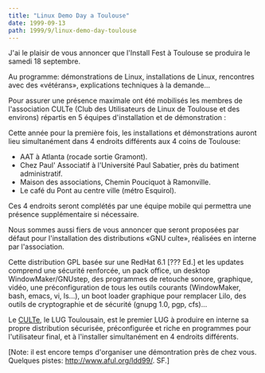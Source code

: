 ```yaml
---
title: "Linux Demo Day a Toulouse"
date: 1999-09-13
path: 1999/9/linux-demo-day-toulouse
---
```


<P>J'ai le plaisir de vous annoncer que l'Install Fest à Toulouse se produira
le samedi 18 septembre.</P>

<P>Au programme: démonstrations de Linux, installations de Linux, rencontres
avec des «vétérans», explications techniques à la demande...</P>

<P>Pour assurer une présence maximale ont été mobilisés les membres de
l'association CULTe (Club des Utilisateurs de Linux de Toulouse et des
environs) répartis en 5 équipes d'installation et de démonstration :</P>

<P>Cette année pour la première fois, les installations et démonstrations
auront lieu simultanément dans 4 endroits différents aux 4 coins de
Toulouse:</P>

<UL>

<LI>AAT à Atlanta (rocade sortie Gramont).
<LI>Chez Paul' Associatif à l'Université Paul Sabatier, près du batiment
administratif.
<LI>Maison des associations, Chemin Pouciquot à Ramonville.
<LI>Le café du Pont au centre ville (métro Esquirol).
</UL>

<P>Ces 4 endroits seront complétés par une équipe mobile qui permettra une
présence supplémentaire si nécessaire.</P>

<P>Nous sommes aussi fiers de vous annoncer que seront proposées par défaut
pour l'installation des distributions «GNU culte», réalisées en interne
par l'association.</P>

<P>Cette distribution GPL basée sur une RedHat 6.1 [??? Ed.] et les
updates comprend une sécurité renforcée, un pack office, un desktop
WindowMaker/GNUstep, des programmes de retouche sonore, graphique,
vidéo, une préconfiguration de tous les outils courants (WindowMaker,
bash, emacs, vi, ls...), un boot loader graphique pour remplacer Lilo,
des outils de cryptographie et de sécurité (gnupg 1.0, pgp, cfs)...</P>

<P>Le <A HREF="http://savage.iut-blagnac.fr">CULTe</A>, le LUG Toulousain,
est le premier LUG à produire en interne sa propre distribution sécurisée,
préconfigurée et riche en programmes pour l'utilisateur final, et à
l'installer simultanément en 4 endroits différents.</P>

<P>[Note: il est encore temps d'organiser une démontration près de chez vous.
Quelques pistes: <A HREF="http://www.aful.org/ldd99/">http://www.aful.org/ldd99/</A>. SF.]</P>


